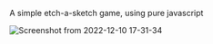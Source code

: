 A simple etch-a-sketch game, using pure javascript

![Screenshot from 2022-12-10 17-31-34](https://user-images.githubusercontent.com/50206162/206865274-aba586df-2617-4baa-b252-df051d67d27d.png)
